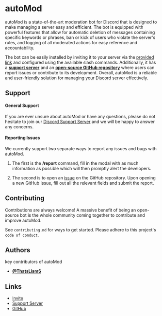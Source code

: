 # autoMod

autoMod is a state-of-the-art moderation bot for Discord that is designed to make managing a server easy and efficient. The bot is equipped with powerful features that allow for automatic deletion of messages containing specific keywords or phrases, ban or kick of users who violate the server's rules, and logging of all moderated actions for easy reference and accountability. 

The bot can be easily installed by inviting it to your server via the [provided link](https://discord.com/api/oauth2/authorize?client_id=782985846474932315&permissions=8&scope=applications.commands%20bot) and configured using the available slash commands. Additionally, it has a **[support server](https://discord.gg/2je9aJynqt)** and an **[open-source GitHub repository](https://github.com/ThatsLiamS/autoMod)** where users can report issues or contribute to its development. Overall, autoMod is a reliable and user-friendly solution for managing your Discord server effectively.

## Support

#### General Support

If you are ever unsure about autoMod or have any questions, please do not hesitate to join our [Discord Support Server](https://discord.gg/2je9aJynqt) and we will be happy to answer any concerns.

#### Reporting Issues

We currently support two separate ways to report any issues and bugs with autoMod. 

1. The first is the **/report** command, fill in the modal with as much information as possible which will then promptly alert the developers. 

2. The second is to open an [issue](https://github.com/ThatsLiamS/autoMod/issues) on the GitHub repository. Upon opening a new GitHub Issue, fill out all the relevant fields and submit the report.


## Contributing

Contributions are always welcome! A massive benefit of being an open-source bot is the whole community coming together to contribute and improve autoMod.

See `contributing.md` for ways to get started. Please adhere to this project's `code of conduct`.


## Authors
key contributors of autoMod
- **[@ThatsLiamS](https://github.com/ThatsLiamS)**


## Links

- [Invite](https://discord.com/api/oauth2/authorize?client_id=782985846474932315&permissions=8&scope=applications.commands%20bot)
- [Support Server](https://automod.liamskinner.co.uk/support)
- [GitHub](https://github.com/ThatsLiamS/autoMod)
